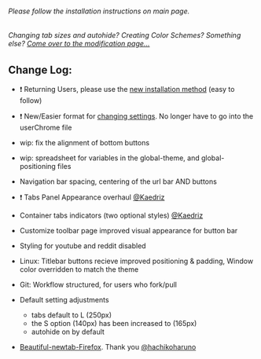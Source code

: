 ###### Please follow the installation instructions on main page.

###### Changing tab sizes and autohide? Creating Color Schemes? Something else? [Come over to the modification page...](Modification.md)

## Change Log:

- :exclamation: Returning Users, please use the [ new installation method](https://github.com/soulhotel/FF-ULTIMA/blob/main/README.md#installation) (easy to follow)
- :exclamation: New/Easier format for [changing settings](Modification.md). No longer have to go into the userChrome file
- wip: fix the alignment of bottom buttons
- wip: spreadsheet for variables in the global-theme, and global-positioning files
- Navigation bar spacing, centering of the url bar AND buttons
- :exclamation: Tabs Panel Appearance overhaul [@Kaedriz](https://github.com/Kaedriz)
- Container tabs indicators (two optional styles) [@Kaedriz](https://github.com/Kaedriz)
- Customize toolbar page improved visual appearance for button bar
- Styling for youtube and reddit disabled

- Linux: Titlebar buttons recieve improved positioning & padding, Window color overridden to match the theme
- Git: Workflow structured, for users who fork/pull

- Default setting adjustments
  - tabs default to L (250px)
  - the S option (140px) has been increased to (165px)
  - autohide on by default

- [Beautiful-newtab-Firefox](https://github.com/hachikoharuno/Beautiful-newtab-Firefox). Thank you [@hachikoharuno](https://github.com/hachikoharuno)

